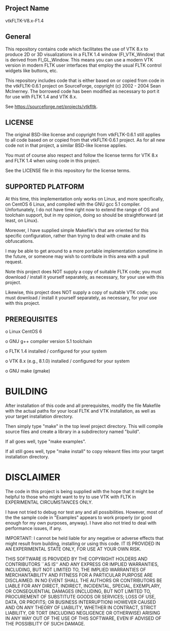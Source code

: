 Project Name
------------
vtkFLTK-V8.x-F1.4


General
-------
This repository contains code which facilitates the use of VTK 8.x to produce
2D or 3D visualizations in a FLTK 1.4 window (Fl_VTK_Window) that is derived
from Fl_GL_Window. This means you can use a modern VTK version in modern FLTK
user interfaces that employ the usual FLTK control widgets like buttons, etc.

This repository includes code that is either based on or copied from code in
the vtkFLTK-0.6.1 project on SourceForge, copyright (c) 2002 - 2004 Sean
McInerney. The borrowed code has been modified as necessary to port it for use
with FLTK 1.4 and VTK 8.x.

See https://sourceforge.net/projects/vtkfltk.


LICENSE
-------
The original BSD-like license and copyright from vtkFLTK-0.6.1 still applies to
all code based on or copied from that vtkFLTK-0.6.1 project. As for all new code
not in that project, a similar BSD-like license applies.

You must of course also respect and follow the license terms for VTK 8.x and FLTK 1.4
when using code in this project.

See the LICENSE file in this repository for the license terms.


SUPPORTED PLATFORM
------------------
At this time, this implementation only works on Linux, and more specifically,
on CentOS 6 Linux, and compiled with the GNU gcc 5.1 compiler. Unfortunately,
I do not have time right now to extend the range of OS and toolchain support,
but in my opinion, doing so should be straightforward (at least, on Linux).

Moreover, I have supplied simple Makefile's that are oriented for this
specific configuration, rather than trying to deal with cmake and its
obfuscations.

I may be able to get around to a more portable implementation sometime in the
future, or someone may wish to contribute in this area with a pull request.

Note this project does NOT supply a copy of suitable FLTK code; you must
download / install it yourself separately, as necessary, for your use with
this project.

Likewise, this project does NOT supply a copy of suitable VTK code; you must
download / install it yourself separately, as necessary, for your use with
this project.


PREREQUISITES
-------------

  o Linux CentOS 6

  o GNU g++ compiler version 5.1 toolchain

  o FLTK 1.4 installed / configured for your system

  o VTK 8.x (e.g., 8.1.0) installed / configured for your system

  o GNU make (gmake)


BUILDING
========

After installation of this code and all prerequisites, modify the file
Makefile with the actual paths for your local FLTK and VTK installation,
as well as your target installation directory.

Then simply type "make" in the top level project directory. This will
compile source files and create a library in a subdirectory named "build".

If all goes well, type "make examples".

If all still goes well, type "make install" to copy releavnt files into
your target installation directory.


DISCLAIMER
==========

The code in this project is being supplied with the hope that it might be
helpful to those who might want to try to use VTK with FLTK in EXPERIMENTAL
CIRCUMSTANCES ONLY.

I have not tried to debug nor test any and all possibilities. However, most
of the the sample code in "Examples" appears to work properly (or good enough
for my own purposes, anyway). I have also not tried to deal with performance
issues, if any.

IMPORTANT: I cannot be held liable for any negative or adverse effects that
might result from building, installing or using this code. IT IS PROVIDED IN
AN EXPERIMENTAL STATE ONLY, FOR USE AT YOUR OWN RISK.

  THIS SOFTWARE IS PROVIDED BY THE COPYRIGHT HOLDERS AND CONTRIBUTORS ``AS IS''
  AND ANY EXPRESS OR IMPLIED WARRANTIES, INCLUDING, BUT NOT LIMITED TO, THE
  IMPLIED WARRANTIES OF MERCHANTABILITY AND FITNESS FOR A PARTICULAR PURPOSE
  ARE DISCLAIMED. IN NO EVENT SHALL THE AUTHORS OR CONTRIBUTORS BE LIABLE FOR
  ANY DIRECT, INDIRECT, INCIDENTAL, SPECIAL, EXEMPLARY, OR CONSEQUENTIAL
  DAMAGES (INCLUDING, BUT NOT LIMITED TO, PROCUREMENT OF SUBSTITUTE GOODS OR
  SERVICES; LOSS OF USE, DATA, OR PROFITS; OR BUSINESS INTERRUPTION) HOWEVER
  CAUSED AND ON ANY THEORY OF LIABILITY, WHETHER IN CONTRACT, STRICT LIABILITY,
  OR TORT (INCLUDING NEGLIGENCE OR OTHERWISE) ARISING IN ANY WAY OUT OF THE USE
  OF THIS SOFTWARE, EVEN IF ADVISED OF THE POSSIBILITY OF SUCH DAMAGE.



